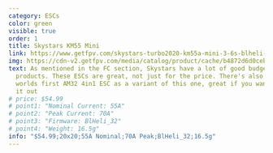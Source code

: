 ```yaml
---
category: ESCs
color: green
visible: true
order: 1
title: Skystars KM55 Mini
link: https://www.getfpv.com/skystars-turbo2020-km55a-mini-3-6s-blheli-32-4-in-1-esc.html
img: https://cdn-v2.getfpv.com/media/catalog/product/cache/b4872d6d0ceb3d2181c291dd3ccc7b81/s/k/skystars-kramam-mini-55a-3-6s-blheli_s-4-in-1-esc.jpg
text: As mentioned in the FC section, Skystars have a lot of good budget
  products. These ESCs are great, not just for the price. There's also the
  worlds first AM32 4in1 ESC as a variant of this one, great if you want to try
  it out
# price: $54.99
# point1: "Nominal Current: 55A"
# point2: "Peak Current: 70A"
# point3: "Firmware: BlHeli_32"
# point4: "Weight: 16.5g"
info: "$54.99;20x20;55A Nominal;70A Peak;BlHeli_32;16.5g"
---
```

